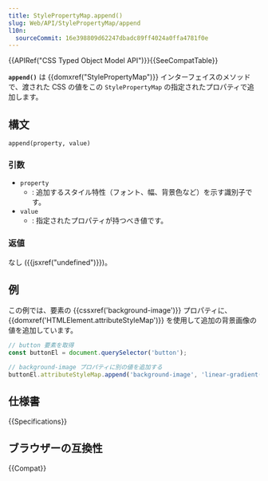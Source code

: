 ```yaml
---
title: StylePropertyMap.append()
slug: Web/API/StylePropertyMap/append
l10n:
  sourceCommit: 16e398809d62247dbadc89ff4024a0ffa4781f0e
---
```


{{APIRef("CSS Typed Object Model API")}}{{SeeCompatTable}}

**`append()`** は {{domxref("StylePropertyMap")}} インターフェイスのメソッドで、渡された CSS の値をこの `StylePropertyMap` の指定されたプロパティで追加します。

## 構文

```js-nolint
append(property, value)
```

### 引数

- `property`
  - : 追加するスタイル特性（フォント、幅、背景色など）を示す識別子です。
- `value`
  - : 指定されたプロパティが持つべき値です。

### 返値

なし ({{jsxref("undefined")}})。

## 例

この例では、要素の {{cssxref('background-image')}} プロパティに、{{domxref('HTMLElement.attributeStyleMap')}} を使用して追加の背景画像の値を追加しています。

```js
// button 要素を取得
const buttonEl = document.querySelector('button');

// background-image プロパティに別の値を追加する
buttonEl.attributeStyleMap.append('background-image', 'linear-gradient(180deg, blue, black');
```

## 仕様書

{{Specifications}}

## ブラウザーの互換性

{{Compat}}
